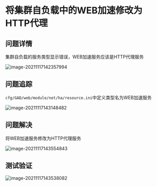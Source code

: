 # 将集群自负载中的WEB加速修改为HTTP代理

## 问题详情

集群自负载的服务类型显示错误，WEB加速服务应该是HTTP代理服务

![image-20211117142357994](C:\Users\admin\AppData\Roaming\Typora\typora-user-images\image-20211117142357994.png)

## 问题追踪

`cfg/GAD/web/module/net/ha/resource.ini`中定义类型名为WEB加速服务

![image-20211117143148482](C:\Users\admin\AppData\Roaming\Typora\typora-user-images\image-20211117143148482.png)

## 问题解决

将WEB加速服务修改为HTTP代理服务

![image-20211117143554843](C:\Users\admin\AppData\Roaming\Typora\typora-user-images\image-20211117143554843.png)

## 测试验证

![image-20211117143538082](C:\Users\admin\AppData\Roaming\Typora\typora-user-images\image-20211117143538082.png)